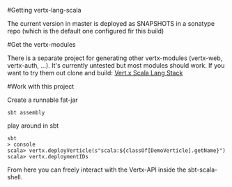 #Getting vertx-lang-scala

The current version in master is deployed as SNAPSHOTS in a sonatype repo (which is the default one configured fir this build)

#Get the vertx-modules

There is a separate project for generating other vertx-modules (vertx-web, vertx-auth, ...). It's currently untested but most modules should work.
If you want to try them out clone and build: [Vert.x Scala Lang Stack](https://github.com/codepitbull/vertx-lang-scala-stack)

#Work with this project

Create a runnable fat-jar
```
sbt assembly
```

play around in sbt
```
sbt
> console
scala> vertx.deployVerticle(s"scala:${classOf[DemoVerticle].getName}")
scala> vertx.deploymentIDs
```

From here you can freely interact with the Vertx-API inside the sbt-scala-shell.